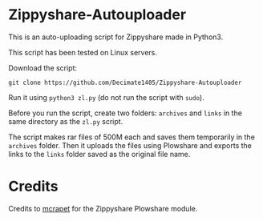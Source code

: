 # Zippyshare-Autouploader
This is an auto-uploading script for Zippyshare made in Python3.

This script has been tested on Linux servers.

Download the script:

`git clone https://github.com/Decimate1405/Zippyshare-Autouploader`

Run it using `python3 zl.py` (do not run the script with `sudo`).

Before you run the script, create two folders: `archives` and `links` in the same directory as the `zl.py` script.

The script makes rar files of 500M each and saves them temporarily in the `archives` folder. 
Then it uploads the files using Plowshare and exports the links to the `links` folder saved as the original file name.

# Credits 
Credits to [mcrapet](https://github.com/mcrapet/plowshare-modules-legacy) for the Zippyshare Plowshare module.
